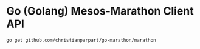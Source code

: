 # Go (Golang) Mesos-Marathon Client API

```
go get github.com/christianparpart/go-marathon/marathon
```
